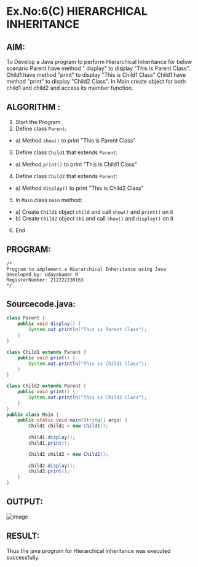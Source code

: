 # Ex.No:6(C)  HIERARCHICAL INHERITANCE 

## AIM:
  To Develop a Java program to perform Hierarchical Inheritance for below scenario Parent have method " display" to display "This is Parent Class". Child1 have method "print" to display "This is Child1 Class" Child1 have method "print" to display "Child2 Class". In Main create object for both child1 and child2 and access its member function.


## ALGORITHM :
1.  Start the Program
2.	Define class `Parent`:
-	a) Method `show()` to print "This is Parent Class"
3.	Define class `Child1` that extends `Parent`:
-	a) Method `print()` to print "This is Child1 Class"
4.	Define class `Child2` that extends `Parent`:
-	a) Method `display()` to print "This is Child2 Class"
5.	In `Main` class `main` method:
-	a) Create `Child1` object `child` and call `show()` and `print()` on it
-	b) Create `Child2` object `chi` and call `show()` and `display()` on it
6.	End

## PROGRAM:
 ```
/*
Program to implement a Hierarchical Inheritance using Java
Developed by: Udayakumar R
RegisterNumber: 212222230163
*/
```

## Sourcecode.java:
```java
class Parent {
    public void display() {
        System.out.println("This is Parent Class");
    }
}

class Child1 extends Parent {
    public void print() {
        System.out.println("This is Child1 Class");
    }
}

class Child2 extends Parent {
    public void print() {
        System.out.println("This is Child2 Class");
    }
}
public class Main {
    public static void main(String[] args) {
        Child1 child1 = new Child1();
        
        child1.display(); 
        child1.print();   

        Child2 child2 = new Child2();
        
        child2.display(); 
        child2.print();   
    }
}
```

## OUTPUT:

![image](https://github.com/user-attachments/assets/0ccbeaa4-5bc3-492c-9ea4-8328166d77c4)

## RESULT:
Thus the java program for Hierarchical inheritance was executed successfully.





